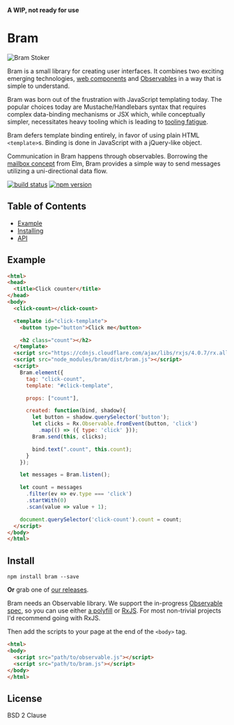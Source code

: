 **A WIP, not ready for use**

# Bram

![Bram Stoker](http://i.imgur.com/VaBL9oL.jpg)

Bram is a small library for creating user interfaces. It combines two exciting emerging technologies, [web components](http://webcomponents.org/) and [Observables](https://github.com/zenparsing/es-observable) in a way that is simple to understand.

Bram was born out of the frustration with JavaScript templating today. The popular choices today are Mustache/Handlebars syntax that requires complex data-binding mechanisms or JSX which, while conceptually simpler, necessitates heavy tooling which is leading to [tooling fatigue](https://medium.com/@ericclemmons/javascript-fatigue-48d4011b6fc4#.8xz2jmyu2).

Bram defers template binding entirely, in favor of using plain HTML `<template>`s. 
Binding is done in JavaScript with a jQuery-like object.

Communication in Bram happens through observables. Borrowing the [mailbox concept](http://elm-lang.org/blog/announce/0.15#introducing-mailboxes) from Elm, Bram provides a simple way to send messages utilizing a uni-directional data flow.

[![build status](https://img.shields.io/travis/matthewp/bram/master.svg?style=flat-square)](https://travis-ci.org/matthewp/bram)
[![npm version](https://img.shields.io/npm/v/bram.svg?style=flat-square)](https://www.npmjs.com/package/bram)

## Table of Contents

- [Example](#example)
- [Installing](#install)
- [API](https://github.com/matthewp/bram/wiki/API)

## Example

```html
<html>
<head>
  <title>Click counter</title>
</head>
<body>
  <click-count></click-count>

  <template id="click-template">
    <button type="button">Click me</button>

    <h2 class="count"></h2>
  </template>
  <script src="https://cdnjs.cloudflare.com/ajax/libs/rxjs/4.0.7/rx.all.js"></script>
  <script src="node_modules/bram/dist/bram.js"></script>
  <script>
    Bram.element({
      tag: "click-count",
      template: "#click-template",

      props: ["count"],

      created: function(bind, shadow){
        let button = shadow.querySelector('button');
        let clicks = Rx.Observable.fromEvent(button, 'click')
          .map(() => ({ type: 'click' }));
        Bram.send(this, clicks);

        bind.text(".count", this.count);
      }
    });

    let messages = Bram.listen();

    let count = messages
      .filter(ev => ev.type === 'click')
      .startWith(0)
      .scan(value => value + 1);

    document.querySelector('click-count').count = count;
  </script>
</body>
</html>
```

## Install

```shell
npm install bram --save
```

**Or** grab one of [our releases](https://github.com/matthewp/bram/releases).

Bram needs an Observable library. We support the in-progress [Observable spec](https://zenparsing.github.io/es-observable/), so you can use either [a polyfill](https://github.com/zenparsing/zen-observable) or [RxJS](https://github.com/Reactive-Extensions/RxJS). For most non-trivial projects I'd recommend going with RxJS.

Then add the scripts to your page at the end of the `<body>` tag.

```html
<html>
<body>
  <script src="path/to/observable.js"></script>
  <script src="path/to/bram.js"></script>
</body>
</html>
```

## License

BSD 2 Clause
